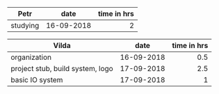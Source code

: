 | Petr | date | time in hrs |
| ---- | ---- | ----------: |
| studying | 16-09-2018 | 2 |

| Vilda | date | time in hrs |
| ----- | ---- | ----------: |
| organization | 16-09-2018 | 0.5 |
| project stub, build system, logo | 17-09-2018 | 2.5 |
| basic IO system | 17-09-2018 | 1 |
